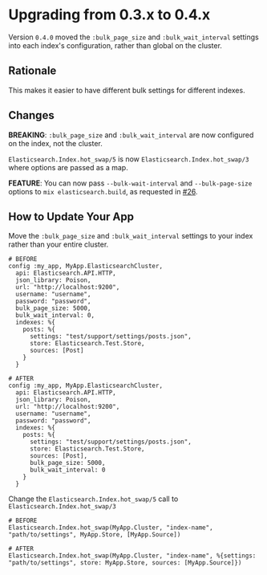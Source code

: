 # Upgrading from 0.3.x to 0.4.x

Version `0.4.0` moved the `:bulk_page_size` and `:bulk_wait_interval` settings
into each index's configuration, rather than global on the cluster.

## Rationale

This makes it easier to have different bulk settings for different indexes.

## Changes

**BREAKING**: `:bulk_page_size` and `:bulk_wait_interval` are now configured
on the index, not the cluster.

`Elasticsearch.Index.hot_swap/5` is now `Elasticsearch.Index.hot_swap/3` where options are passed as a map.

**FEATURE**: You can now pass `--bulk-wait-interval` and `--bulk-page-size`
options to `mix elasticsearch.build`, as requested in [#26](https://github.com/danielberkompas/elasticsearch-elixir/issues/26).

## How to Update Your App

Move the `:bulk_page_size` and `:bulk_wait_interval` settings to your index
rather than your entire cluster.

    # BEFORE
    config :my_app, MyApp.ElasticsearchCluster,
      api: Elasticsearch.API.HTTP,
      json_library: Poison,
      url: "http://localhost:9200",
      username: "username",
      password: "password",
      bulk_page_size: 5000,
      bulk_wait_interval: 0,
      indexes: %{
        posts: %{
          settings: "test/support/settings/posts.json",
          store: Elasticsearch.Test.Store,
          sources: [Post]
        }
      }

    # AFTER
    config :my_app, MyApp.ElasticsearchCluster,
      api: Elasticsearch.API.HTTP,
      json_library: Poison,
      url: "http://localhost:9200",
      username: "username",
      password: "password",
      indexes: %{
        posts: %{
          settings: "test/support/settings/posts.json",
          store: Elasticsearch.Test.Store,
          sources: [Post],
          bulk_page_size: 5000,
          bulk_wait_interval: 0
        }
      }

Change the `Elasticsearch.Index.hot_swap/5` call to `Elasticsearch.Index.hot_swap/3`

    # BEFORE
    Elasticsearch.Index.hot_swap(MyApp.Cluster, "index-name", "path/to/settings", MyApp.Store, [MyApp.Source])

    # AFTER
    Elasticsearch.Index.hot_swap(MyApp.Cluster, "index-name", %{settings: "path/to/settings", store: MyApp.Store, sources: [MyApp.Source]})
